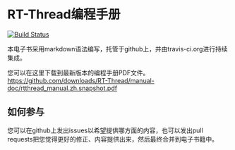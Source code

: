 # RT-Thread编程手册 #

[![Build Status](https://travis-ci.org/RT-Thread/manual-doc.png?branch=master)](https://travis-ci.org/RT-Thread/manual-doc)

本电子书采用markdown语法编写，托管于github上，并由travis-ci.org进行持续集成。

您可以在这里下载到最新版本的编程手册PDF文件。
<https://github.com/downloads/RT-Thread/manual-doc/rtthread_manual.zh.snapshot.pdf>

## 如何参与 ##

您可以在github上发出issues以希望提供哪方面的内容，也可以发出pull requests把您觉得更好的修正、内容提供出来，然后最终合并到电子书籍中。
